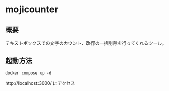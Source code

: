 # mojicounter

## 概要
テキストボックスでの文字のカウント、改行の一括削除を行ってくれるツール。

## 起動方法
```
docker compose up -d
```
http://localhost:3000/ にアクセス